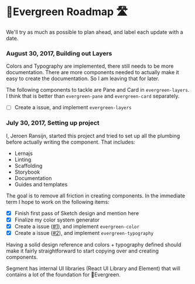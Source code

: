 # 🌲Evergreen Roadmap 🛣️

We'll try as much as possible to plan ahead, and label each update with a date.

### August 30, 2017, Building out Layers

Colors and Typography are implemented, there still needs to be more documentation.
There are more components needed to actually make it easy to create the documentation.
So I am leaving that for later.

The following components to tackle are Pane and Card in `evergreen-layers`.
I think that is better than `evergreen-pane` and `evergreen-card` separately.

* [ ] Create a issue, and implement `evergreen-layers`

### July 30, 2017, Setting up project

I, Jeroen Ransijn, started this project and tried to set up all the plumbing
before actually writing the component. That includes:

* Lernajs
* Linting
* Scaffolding
* Storybook
* Documentation
* Guides and templates

The goal is to remove all friction in creating components.
In the immediate term I hope to work on the following items:

* [x] Finish first pass of Sketch design and mention here
* [x] Finalize my color system generator
* [x] Create a issue ([#1](https://github.com/segmentio/evergreen/issues/1)), and implement `evergreen-color`
* [x] Create a issue ([#2](https://github.com/segmentio/evergreen/issues/2)), and implement `evergreen-typography`

Having a solid design reference and colors + typography defined should make it
fairly straightforward to start copying over and creating components.

Segment has internal UI libraries (React UI Library and Element)
that will contains a lot of the foundation for 🌲Evergreen.
